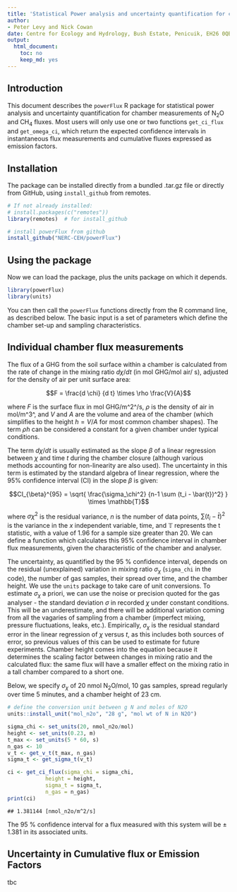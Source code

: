 ```yaml
---
title: 'Statistical Power analysis and uncertainty quantification for chamber measurements of N$_2$O and CH$_4$ fluxes'
author: 
- Peter Levy and Nick Cowan
date: Centre for Ecology and Hydrology, Bush Estate, Penicuik, EH26 0QB, U.K.
output:
  html_document: 
    toc: no
    keep_md: yes
---
```



<!-- README.md is generated from README.Rmd. Please edit that file -->



## Introduction 
This document describes the `powerFlux` R package for statistical power analysis and uncertainty quantification for chamber measurements of N$_2$O and CH$_4$ fluxes.  Most users will only use one or two functions `get_ci_flux` and `get_omega_ci`, which return the expected confidence intervals in instantaneous flux measurements and cumulative fluxes expressed as emission factors.

## Installation
The package can be installed directly from a bundled .tar.gz file or directly from GitHub, using `install_github` from remotes.


```r
# If not already installed:
# install.packages(c("remotes"))
library(remotes)  # for install_github

# install powerFlux from github
install_github("NERC-CEH/powerFlux")
```

## Using the package
Now we can load the package, plus the units package on which it depends.

```r
library(powerFlux)
library(units)
```

You can then call the `powerFlux` functions directly from the R command line, as described below. The basic input is a set of parameters which define the chamber set-up and sampling characteristics.


## Individual chamber flux measurements
The flux of a GHG from the soil surface within a chamber is calculated from the rate of change in the mixing ratio $d \chi / d t$ (in mol GHG/mol air/ s), adjusted for the density of air per unit surface area:

$$F = \frac{d \chi} {d t} \times \rho \frac{V}{A}$$

where $F$ is the surface flux in mol GHG/m^2^/s, $\rho$ is the density of air in mol/m^3^, and $V$ and $A$ are the volume and area of the chamber (which simplifies to the height $h = V/A$ for most common chamber shapes). The term $\rho h$ can be considered a constant for a given chamber under typical conditions.

The term $d \chi / d t$ is usually estimated as the slope $\beta$ of a linear regression between $\chi$ and time $t$ during the chamber closure (although various methods accounting for non-linearity are also used).
The uncertainty in this term is estimated by the standard algebra of linear regression, where the 95% confidence interval (CI) in the slope $\beta$ is given:

$$CI_{\beta}^{95} = \sqrt{ \frac{\sigma_\chi^2} {n-1 \sum (t_i - \bar{t})^2} } \times \mathbb{T}$$

where $\sigma\chi^2$ is the residual variance, $n$ is the number of data points, $\sum (t_i - \bar{t})^2$ is the variance in the $x$ independent variable, time, and $\mathbb{T}$ represents the t statistic, with a value of 1.96 for a sample size greater than 20. We can define a function which calculates this 95% confidence interval in chamber flux measurements, given the characteristic of the chamber and analyser.

The uncertainty, as quantified by the 95 % confidence interval, depends on the residual (unexplained) variation in mixing ratio $\sigma_\chi$ (`sigma_chi` in the code), the number of gas samples, their spread over time, and the chamber height. We use the `units` package to take care of unit conversions. To estimate $\sigma_\chi$ a priori, we can use the noise or precision quoted for the gas analyser - the standard deviation $\sigma$ in recorded $\chi$ under constant conditions. This will be an underestimate, and there will be additional variation coming from all the vagaries of sampling from a chamber (imperfect mixing, pressure fluctuations, leaks, etc.). Empirically, $\sigma_\chi$ is the residual standard error in the linear regression of $\chi$ versus $t$, as this includes both sources of error, so previous values of this can be used to estimate for future experiments. Chamber height comes into the equation because it determines the scaling factor between changes in mixing ratio and the calculated flux: the same flux will have a smaller effect on the mixing ratio in a tall chamber compared to a short one.

Below, we specify $\sigma_\chi$ of 20 nmol N$_2$O/mol, 
10 gas samples, spread regularly over time 5 minutes, and a chamber height of 23 cm.


```r
# define the conversion unit between g N and moles of N2O
units::install_unit("mol_n2o", "28 g", "mol wt of N in N2O")

sigma_chi <- set_units(20, nmol_n2o/mol)
height <- set_units(0.23, m)
t_max <- set_units(5 * 60, s)
n_gas <- 10
v_t <- get_v_t(t_max, n_gas)
sigma_t <- get_sigma_t(v_t)

ci <- get_ci_flux(sigma_chi = sigma_chi,
            height = height,
            sigma_t = sigma_t,
            n_gas = n_gas)
print(ci)
```

```
## 1.381144 [nmol_n2o/m^2/s]
```

The 95 % confidence interval for a flux measured with this system will be $\pm$ 1.381 in its associated units.

## Uncertainty in Cumulative flux or Emission Factors

tbc
